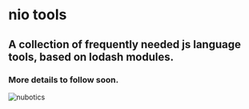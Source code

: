 # nio tools

## A collection of frequently needed js language tools, based on lodash modules.

### More details to follow soon.

![nubotics](https://avatars0.githubusercontent.com/u/6399329?v=3&s=200 "nubotics")
